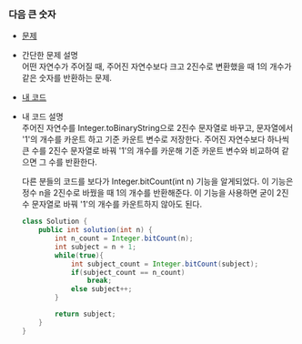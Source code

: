 ### 다음 큰 숫자  
* [문제](https://programmers.co.kr/learn/courses/30/lessons/12911)  
* 간단한 문제 설명  
    어떤 자연수가 주어질 때, 주어진 자연수보다 크고 2진수로 변환했을 때 1의 개수가 같은 숫자를 반환하는 문제.  
* [내 코드](the_next_big_number.java)  
* 내 코드 설명  
    주어진 자연수를 Integer.toBinaryString으로 2진수 문자열로 바꾸고, 문자열에서 '1'의 개수를 카운트 하고 기준 카운트 변수로 저장한다. 주어진 자연수보다 하나씩 큰 수를 2진수 문자열로 바꿔 '1'의 개수를 카운해 기준 카운트 변수와 비교하여 같으면 그 수를 반환한다.  

    다른 분들의 코드를 보다가 Integer.bitCount(int n) 기능을 알게되었다. 이 기능은 정수 n을 2진수로 바꿨을 때 1의 개수를 반환해준다. 이 기능을 사용하면 굳이 2진수 문자열로 바꿔 '1'의 개수를 카운트하지 않아도 된다.  

    ```java
    class Solution {
        public int solution(int n) {
            int n_count = Integer.bitCount(n);
            int subject = n + 1;
            while(true){
                int subject_count = Integer.bitCount(subject);
                if(subject_count == n_count)
                    break;
                else subject++;
            }

            return subject;
        }
    }
    ```
